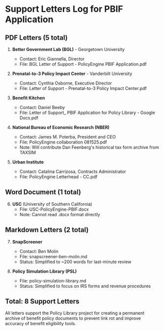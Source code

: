 # Support Letters Log for PBIF Application

## PDF Letters (5 total)

1. **Better Government Lab (BGL)** - Georgetown University
   - Contact: Eric Giannella, Director
   - File: BGL Letter of Support - PolicyEngine PBIF Application.pdf

2. **Prenatal-to-3 Policy Impact Center** - Vanderbilt University  
   - Contact: Cynthia Osborne, Executive Director
   - File: Letter of Support - Prenatal-to-3 Policy Impact Center.pdf

3. **Benefit Kitchen**
   - Contact: Daniel Beeby
   - File: Letter of Support_ PBIF Application for Policy Library - Google Docs.pdf

4. **National Bureau of Economic Research (NBER)**
   - Contact: James M. Poterba, President and CEO
   - File: PolicyEngine collaboration 081525.pdf
   - Note: Will contribute Dan Feenberg's historical tax form archive from TAXSIM

5. **Urban Institute**
   - Contact: Catalina Carrizosa, Contracts Administrator
   - File: PolicyEngine Letterhead - CC.pdf

## Word Document (1 total)

6. **USC** (University of Southern California)
   - File: USC-PolicyEngine-PBIF.docx
   - Note: Cannot read .docx format directly

## Markdown Letters (2 total)

7. **SnapScreener**
   - Contact: Ben Molin
   - File: snapscreener-ben-molin.md
   - Status: Simplified to ~200 words for last-minute review

8. **Policy Simulation Library (PSL)**
   - File: policy-simulation-library.md  
   - Status: Simplified to focus on IRS forms and revenue procedures

## Total: 8 Support Letters

All letters support the Policy Library project for creating a permanent archive of benefit policy documents to prevent link rot and improve accuracy of benefit eligibility tools.
